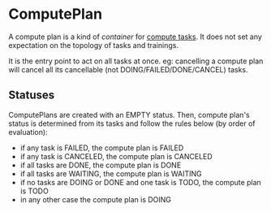 # ComputePlan

A compute plan is a kind of *container* for [compute tasks](./computetask.md).
It does not set any expectation on the topology of tasks and trainings.

It is the entry point to act on all tasks at once.
eg: cancelling a compute plan will cancel all its cancellable (not DOING/FAILED/DONE/CANCEL) tasks.

## Statuses

ComputePlans are created with an EMPTY status.
Then, compute plan's status is determined from its tasks and follow the rules below (by order of evaluation):

- if any task is FAILED, the compute plan is FAILED
- if any task is CANCELED, the compute plan is CANCELED
- if all tasks are DONE, the compute plan is DONE
- if all tasks are WAITING, the compute plan is WAITING
- if no tasks are DOING or DONE and one task is TODO, the compute plan is TODO
- in any other case the compute plan is DOING
